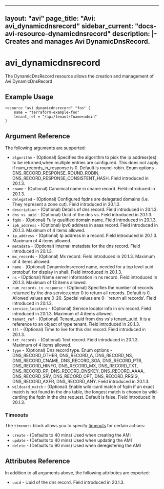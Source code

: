 <!--
    Copyright 2021 VMware, Inc.
    SPDX-License-Identifier: Mozilla Public License 2.0
-->
---
layout: "avi"
page_title: "Avi: avi_dynamicdnsrecord"
sidebar_current: "docs-avi-resource-dynamicdnsrecord"
description: |-
  Creates and manages Avi DynamicDnsRecord.
---

# avi_dynamicdnsrecord

The DynamicDnsRecord resource allows the creation and management of Avi DynamicDnsRecord

## Example Usage

```hcl
resource "avi_dynamicdnsrecord" "foo" {
    name = "terraform-example-foo"
    tenant_ref = "/api/tenant/?name=admin"
}
```

## Argument Reference

The following arguments are supported:

* `algorithm` - (Optional) Specifies the algorithm to pick the ip address(es) to be returned,when multiple entries are configured. This does not apply if num_records_in_response is 0. Default is round-robin. Enum options - DNS_RECORD_RESPONSE_ROUND_ROBIN, DNS_RECORD_RESPONSE_CONSISTENT_HASH. Field introduced in 20.1.3.
* `cname` - (Optional) Canonical name in cname record. Field introduced in 20.1.3.
* `delegated` - (Optional) Configured fqdns are delegated domains (i.e. They represent a zone cut). Field introduced in 20.1.3.
* `description` - (Optional) Details of dns record. Field introduced in 20.1.3.
* `dns_vs_uuid` - (Optional) Uuid of the dns vs. Field introduced in 20.1.3.
* `fqdn` - (Optional) Fully qualified domain name. Field introduced in 20.1.3.
* `ip6_address` - (Optional) Ipv6 address in aaaa record. Field introduced in 20.1.3. Maximum of 4 items allowed.
* `ip_address` - (Optional) Ip address in a record. Field introduced in 20.1.3. Maximum of 4 items allowed.
* `metadata` - (Optional) Internal metadata for the dns record. Field introduced in 20.1.3.
* `mx_records` - (Optional) Mx record. Field introduced in 20.1.3. Maximum of 4 items allowed.
* `name` - (Optional) Dynamicdnsrecord name, needed for a top level uuid protobuf, for display in shell. Field introduced in 20.1.3.
* `ns` - (Optional) Name server information in ns record. Field introduced in 20.1.3. Maximum of 13 items allowed.
* `num_records_in_response` - (Optional) Specifies the number of records returned by the dns service.enter 0 to return all records. Default is 0. Allowed values are 0-20. Special values are 0- 'return all records'. Field introduced in 20.1.3.
* `service_locators` - (Optional) Service locator info in srv record. Field introduced in 20.1.3. Maximum of 4 items allowed.
* `tenant_ref` - (Optional) Tenant_uuid from dns vs's tenant_uuid. It is a reference to an object of type tenant. Field introduced in 20.1.3.
* `ttl` - (Optional) Time to live for this dns record. Field introduced in 20.1.3.
* `txt_records` - (Optional) Text record. Field introduced in 20.1.3. Maximum of 4 items allowed.
* `type` - (Optional) Dns record type. Enum options - DNS_RECORD_OTHER, DNS_RECORD_A, DNS_RECORD_NS, DNS_RECORD_CNAME, DNS_RECORD_SOA, DNS_RECORD_PTR, DNS_RECORD_HINFO, DNS_RECORD_MX, DNS_RECORD_TXT, DNS_RECORD_RP, DNS_RECORD_DNSKEY, DNS_RECORD_AAAA, DNS_RECORD_SRV, DNS_RECORD_OPT, DNS_RECORD_RRSIG, DNS_RECORD_AXFR, DNS_RECORD_ANY. Field introduced in 20.1.3.
* `wildcard_match` - (Optional) Enable wild-card match of fqdn  if an exact match is not found in the dns table, the longest match is chosen by wild-carding the fqdn in the dns request. Default is false. Field introduced in 20.1.3.


### Timeouts

The `timeouts` block allows you to specify [timeouts](https://www.terraform.io/docs/configuration/resources.html#timeouts) for certain actions:

* `create` - (Defaults to 40 mins) Used when creating the AMI
* `update` - (Defaults to 40 mins) Used when updating the AMI
* `delete` - (Defaults to 90 mins) Used when deregistering the AMI

## Attributes Reference

In addition to all arguments above, the following attributes are exported:

* `uuid` -  Uuid of the dns record. Field introduced in 20.1.3.

